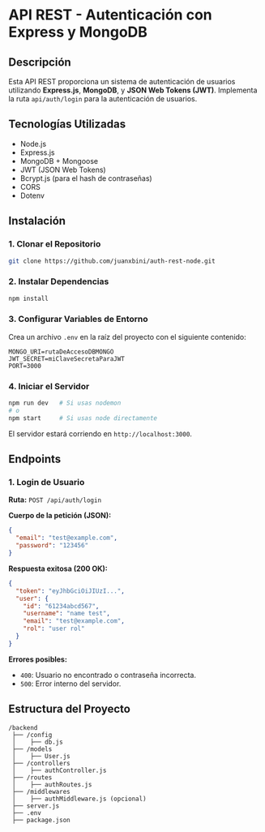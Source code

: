 # API REST - Autenticación con Express y MongoDB

## Descripción
Esta API REST proporciona un sistema de autenticación de usuarios utilizando **Express.js**, **MongoDB**, y **JSON Web Tokens (JWT)**. Implementa la ruta `api/auth/login` para la autenticación de usuarios.

## Tecnologías Utilizadas
- Node.js
- Express.js
- MongoDB + Mongoose
- JWT (JSON Web Tokens)
- Bcrypt.js (para el hash de contraseñas)
- CORS
- Dotenv

## Instalación
### 1. Clonar el Repositorio
```sh
git clone https://github.com/juanxbini/auth-rest-node.git

```

### 2. Instalar Dependencias
```sh
npm install
```

### 3. Configurar Variables de Entorno
Crea un archivo `.env` en la raíz del proyecto con el siguiente contenido:
```env
MONGO_URI=rutaDeAccesoDBMONGO
JWT_SECRET=miClaveSecretaParaJWT
PORT=3000
```

### 4. Iniciar el Servidor
```sh
npm run dev   # Si usas nodemon
# o
npm start     # Si usas node directamente
```

El servidor estará corriendo en `http://localhost:3000`.

## Endpoints

### **1. Login de Usuario**
**Ruta:** `POST /api/auth/login`

**Cuerpo de la petición (JSON):**
```json
{
  "email": "test@example.com",
  "password": "123456"
}
```

**Respuesta exitosa (200 OK):**
```json
{
  "token": "eyJhbGciOiJIUzI...",
  "user": {
    "id": "61234abcd567",
    "username": "name test",
    "email": "test@example.com",
    "rol": "user rol"
  }
}
```

**Errores posibles:**
- `400`: Usuario no encontrado o contraseña incorrecta.
- `500`: Error interno del servidor.

## Estructura del Proyecto
```
/backend
 ├── /config
 │    ├── db.js
 ├── /models
 │    ├── User.js
 ├── /controllers
 │    ├── authController.js
 ├── /routes
 │    ├── authRoutes.js
 ├── /middlewares
 │    ├── authMiddleware.js (opcional)
 ├── server.js
 ├── .env
 ├── package.json
```



